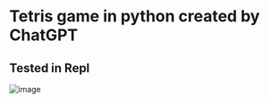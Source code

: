 # Tetris game in python created by ChatGPT
## Tested in Repl
![image](https://github.com/user-attachments/assets/1e2f7ff6-741c-4deb-a594-0db0e572ff54)

